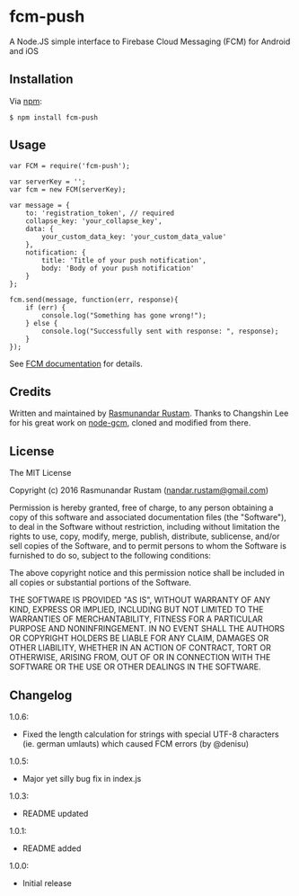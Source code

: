 fcm-push
========
A Node.JS simple interface to Firebase Cloud Messaging (FCM) for Android and iOS

## Installation

Via [npm][1]:

    $ npm install fcm-push

## Usage

    var FCM = require('fcm-push');

    var serverKey = '';
    var fcm = new FCM(serverKey);

    var message = {
        to: 'registration_token', // required
        collapse_key: 'your_collapse_key', 
        data: {
            your_custom_data_key: 'your_custom_data_value'
        },
        notification: {
            title: 'Title of your push notification',
            body: 'Body of your push notification'
        }
    };
    
    fcm.send(message, function(err, response){
        if (err) {
            console.log("Something has gone wrong!");
        } else {
            console.log("Successfully sent with response: ", response);
        }
    });

See [FCM documentation][2] for details.

## Credits

Written and maintained by [Rasmunandar Rustam][3].
Thanks to Changshin Lee for his great work on [node-gcm][4], cloned and modified from there.

## License

The MIT License

Copyright (c) 2016 Rasmunandar Rustam (nandar.rustam@gmail.com)

Permission is hereby granted, free of charge, to any person obtaining a copy of this software and associated documentation files (the "Software"), to deal in the Software without restriction, including without limitation the rights to use, copy, modify, merge, publish, distribute, sublicense, and/or sell copies of the Software, and to permit persons to whom the Software is furnished to do so, subject to the following conditions:

The above copyright notice and this permission notice shall be included in all copies or substantial portions of the Software.

THE SOFTWARE IS PROVIDED "AS IS", WITHOUT WARRANTY OF ANY KIND, EXPRESS OR IMPLIED, INCLUDING BUT NOT LIMITED TO THE WARRANTIES OF MERCHANTABILITY, FITNESS FOR A PARTICULAR PURPOSE AND NONINFRINGEMENT. IN NO EVENT SHALL THE AUTHORS OR COPYRIGHT HOLDERS BE LIABLE FOR ANY CLAIM, DAMAGES OR OTHER LIABILITY, WHETHER IN AN ACTION OF CONTRACT, TORT OR OTHERWISE, ARISING FROM, OUT OF OR IN CONNECTION WITH THE SOFTWARE OR THE USE OR OTHER DEALINGS IN THE SOFTWARE.

[1]: http://github.com/isaacs/npm
[2]: https://firebase.google.com/docs/cloud-messaging
[3]: mailto:nandar.rustam@gmail.com
[4]: https://github.com/h2soft/node-gcm

## Changelog

1.0.6: 

  - Fixed the length calculation for strings with special UTF-8 characters (ie. german umlauts) which caused FCM errors (by @denisu)

1.0.5:

  - Major yet silly bug fix in index.js

1.0.3:

  - README updated

1.0.1:

  - README added

1.0.0:

  - Initial release
